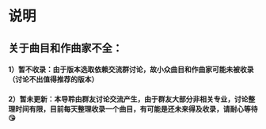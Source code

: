 # 说明

## 关于曲目和作曲家不全：

#### 1）暂不收录：由于版本选取依赖交流群讨论，故小众曲目和作曲家可能未被收录（讨论不出值得推荐的版本）

#### 2）暂未更新：本导聆由群友讨论交流产生，由于群友大部分非相关专业，讨论整理时间有限，目前每天整理收录一个曲目，有可能是还未来得及收录，请耐心等待😘

